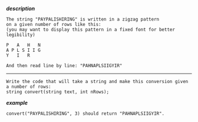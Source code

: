 ***description***

    The string "PAYPALISHIRING" is written in a zigzag pattern
    on a given number of rows like this:
    (you may want to display this pattern in a fixed font for better legibility)

    P   A   H   N
    A P L S I I G
    Y   I   R

    And then read line by line: "PAHNAPLSIIGYIR"
---

    Write the code that will take a string and make this conversion given a number of rows:
    string convert(string text, int nRows);

***example***

    convert("PAYPALISHIRING", 3) should return "PAHNAPLSIIGYIR".
